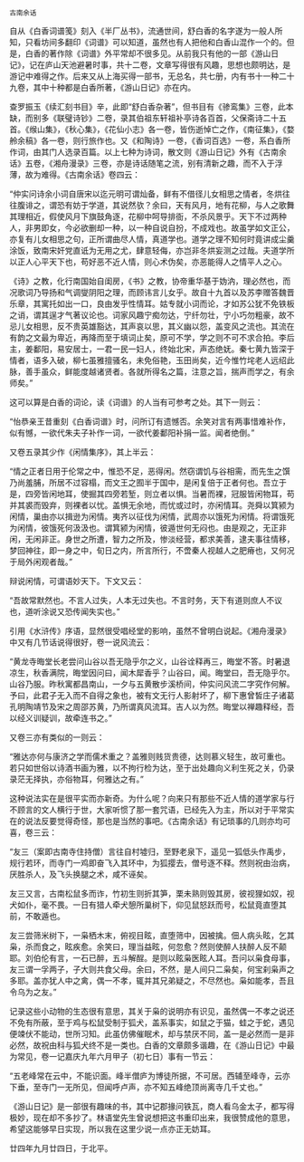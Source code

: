     古南余话 

   自从《白香词谱笺》刻入《半厂丛书》，流通世间，舒白香的名字遂为一般人所知，只看坊间多翻印《词谱》可以知道，虽然也有人把他和白香山混作一个的。但是，白香的著作除《词谱》外平常却不很多见。从前我只有他的一部《游山日记》，记在庐山天池避暑时事，共十二卷，文章写得很有风趣，思想也颇明达，是游记中难得之作。后来又从上海买得一部书，无总名，共七册，内有书十一种二十九卷，其中十种都是白香所著，《游山日记》亦在内。

   查罗振玉《续汇刻书目》辛，此即“舒白香杂著”，但书目有《骖鸾集》三卷，此本缺，而别多《联璧诗钞》二卷，录其伯祖东轩祖补亭诗各百首，父保斋诗二十五首。《缑山集》，《秋心集》，《花仙小志》各一卷，皆伤逝悼亡之作，《南征集》，《婺舲余稿》各一卷，则行旅作也。又《和陶诗》一卷，《香词百选》一卷，系白香所作词，由其门人选录百篇。以上七种为诗词，散文则《游山日记》外有《古南余话》五卷，《湘舟漫录》三卷，亦是诗话随笔之流，别有清新之趣，而不入于浮薄，故为难得。《古南余话》卷四云：

   “仲实问诗余小词自唐宋以迄元明可谓灿备，鲜有不借径儿女相思之情者，冬烘往往腹诽之，谓恐有妨于学道，其说然欤？余曰，天有风月，地有花柳，与人之歌舞其理相近，假使风月下旗鼓角逐，花柳中呵导排衙，不杀风景乎。天下不过两种人，非男即女，今必欲删却一种，以一种自说自扮，不成戏也。故虽学如文正公，亦复有儿女相思之句，正所谓曲尽人情，真道学也。道学之理不知何时竟讲成尘羹涂饭，致南宋奸党直诋为无用之尤，肆意轻侮，亦岂非冬烘妄测之过哉。夫道学所以正人心平天下也，苟好恶不近人情，则心术伪矣，亦恶能得人之情平人之心。

   《诗》之教，化行南国始自闺房，《书》之教，协帝重华基于妫汭，理必然也，而况歌词乃导扬和气调燮阴阳之理，而顾讳言儿女乎。故自十九首以及苏李赠答魏晋乐章，其寓托如出一口，良由发乎性情耳。姑专就小词而论，才如苏公犹不免铁板之诮，谓其逞才气著议论也。词家风趣宁痴勿达，宁纤勿壮，宁小巧勿粗豪，故不忌儿女相思，反不贵英雄豁达，其声哀以思，其义幽以怨，盖变风之流也。其流在有韵之文最为卑近，再降而至于填词止矣，原可不学，学之则不可不求合拍。李后主，姜鄱阳，易安居士，一君一民一妇人，终始北宋，声态绝妩。秦七黄九皆深于情者，语多入破，柳七虽雅擅骚名，未免俗艳，玉田尚矣，近今惟竹垞老人远绍此脉，善手虽众，鲜能度越诸贤者。各就所得名之篇，注意之旨，揣声而学之，有余师矣。”

   这可以算是白香的词论，读《词谱》的人当有可参考之处。其下一则云：

   “怡恭亲王昔重刻《白香词谱》时，问所订有遗憾否。余笑对言有两事惜难补作，似有憾，一欲代朱夫子补作一词，一欲代姜鄱阳补捐一监。闻者绝倒。”

   又卷五录其少作《闲情集序》，其上半云：

   “情之正者日用于伦常之中，惟恐不足，恶得闲。然窃谓饥与谷相需，而先生之馔乃尚羞脯，所居不过容榻，而文王之囿半于国中，是闲复倍于正者何也。吾立于是，四旁皆闲地耳，使掘其四旁若堑，则立者以惧。当暑而裸，冠服皆闲物耳，苟并其裘而毁弃，则裸者以忧。盖惧无余地，而忧或过时，亦闲情耳。尧舜以箕颍为闲情，巢由亦以揖逊为闲情。夷齐以征伐为闲情，武周亦以饿死为闲情。将谓饿死为闲情，彼饿死何汲汲也。谓箕颍为闲情，彼遁世何无闷也。由是观之，无正非闲，无闲非正。身世之所遭，智力之所及，惨淡经营，都求美善，逮夫事往情移，梦回神往，即一身之中，旬日之内，所言所行，不啻秦人视越人之肥瘠也，又何况于局外闲观者哉。”

   辩说闲情，可谓语妙天下。下文又云：

   “吾故常默然也。不言人过失，人本无过失也。不言时务，天下有道则庶人不议也，道听涂说又恐传闻失实也。”

   引用《水浒传》序语，显然很受唱经堂的影响，虽然不曾明白说起。《湘舟漫录》中又有几节话说得很好，卷一说风流云：

   “黄龙寺晦堂长老尝问山谷以吾无隐乎尔之义，山谷诠释再三，晦堂不答。时暑退凉生，秋香满院，晦堂因问曰，闻木犀香乎？山谷曰，闻。晦堂曰，吾无隐乎尔。山谷乃服。昨秋寓都昌南山，一夕与五黄散步溪桥间，仲实问风流二字究作何解。予曰，此君子无入而不自得之象也，被有文无行人影射坏了，柳下惠曾皙庄子诸葛孔明陶靖节及宋之周邵苏黄，乃所谓真风流耳。吉人以为然。晦堂以禅趣释经，吾以经义训疑训，故牵连书之。”

   又卷三亦有类似的一则云：

   “雅达亦何与康济之学而儒术重之？盖雅则贱货贵德，达则慕义轻生，故可重也。若只如世俗以诗酒书画为雅，以不拘行检为达，至于出处趣向义利生死之关，仍录录茫无择执，亦俗物耳，何雅达之有。”

   这种说法实在是很平实而亦新奇。为什么呢？向来只有那些不近人情的道学家与行不顾言的文人横行于世，大家听惯了那一套咒语，已经先入为主，所以对于平常实在的说法反要觉得奇怪，那也是当然的事吧。《古南余话》有记琐事的几则亦均可喜，卷三云：

   “友三（案即古南寺住持僧）言往自村墟归，至野老泉下，遥见一狐低头作禹步，规行若环，而寺门一鸡即奋飞入其环中，为狐撄去，僧号逐不释。然则祝由治病，厌胜杀人，及飞头换腿之术，咸不诬矣。

   友三又言，古南松鼠多而诈，竹初生则折其笋，栗未熟则毁其房，彼视狸如奴，视犬如仆，毫不畏。一日有猎人牵犬憩所巢树下，仰见鼠怒跃而号，松鼠竟直堕其前，不敢遁也。

   友三尝筛米树下，一枭栖木末，俯视目眩，直堕筛中，因被擒。佃人病头眩，乞其枭，杀而食之，眩疾愈。余笑曰，理当益眩，何忽愈？然则使醉人扶醉人反不颠耶。刘伯伦有言，一石已醉，五斗解酲。是则以眩枭医眩人耳。吾问以枭食母事，友三谓一孚两子，子大则共食父母。余曰，不然，是人间只二枭矣，何宝刹枭声之多耶。盖亦犹人中之禽，偶一不孝，辄并其兄弟疑之，不尽然也。枭如能孝，吾且令乌为之友。”

   记录这些小动物的生态很有意思，其关于枭的说明亦有识见，虽然偶一不孝之说还不免有所蔽，至于鸡与松鼠受制于狐犬，盖系事实，如鼠之于猫，蛙之于蛇，遇见便竦伏不能动，世所习知。此虽仿佛催眠术，却与禁厌不同，盖一是必然而一是非必然，故祝由科与狐犬终不是一类也。白香的文章颇多谐趣，在《游山日记》中最为常见，卷一记嘉庆九年六月甲子（初七日）事有一节云：

   “五老峰常在云中，不能识面。峰半僧庐为博徒所据，不可居。西辅至峰寺，云亦下垂，至寺门一无所见，但闻呼卢声，亦不知五峰绝顶尚离寺几千丈也。”

   《游山日记》是一部很有趣味的书，其中记郡掾问铁瓦，商人看乌金太子，都写得极妙，现在却不多抄了。林语堂先生曾说想把这书重印出来，我很赞成他的意思，希望这能够早日实现，所以我在这里少说一点亦正无妨耳。

   廿四年九月廿四日，于北平。

